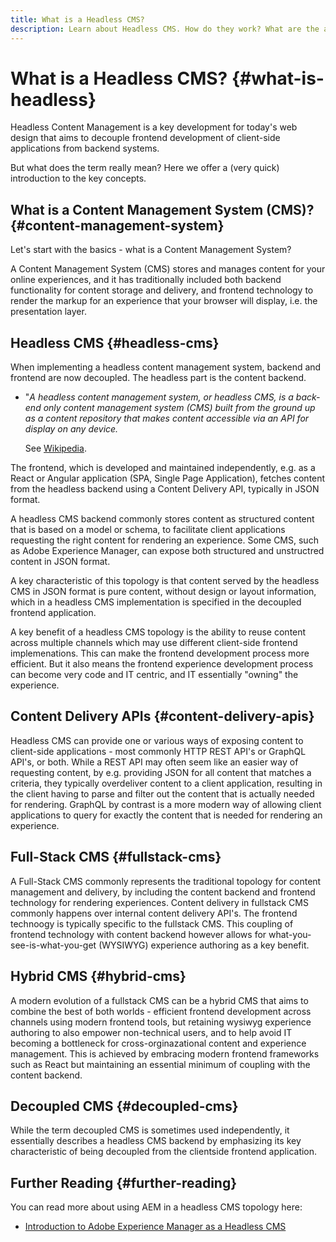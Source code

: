 ```yaml
---
title: What is a Headless CMS?
description: Learn about Headless CMS. How do they work? What are the alternatives and differences? Why would you want to use a Headless CMS?
---
```


# What is a Headless CMS? {#what-is-headless}

Headless Content Management is a key development for today's web design that aims to decouple frontend development of client-side applications from backend systems. 

But what does the term really mean? Here we offer a (very quick) introduction to the key concepts.

## What is a Content Management System (CMS)? {#content-management-system}

Let's start with the basics - what is a Content Management System?

A Content Management System (CMS) stores and manages content for your online experiences, and it has traditionally included both backend functionality for content storage and delivery, and frontend technology to render the markup for an experience that your browser will display, i.e. the presentation layer. 

## Headless CMS {#headless-cms}

When implementing a headless content management system, backend and frontend are now decoupled. The headless part is the content backend.  

* "*A headless content management system, or headless CMS, is a back-end only content management system (CMS) built from the ground up as a content repository that makes content accessible via an API for display on any device.*

  See [Wikipedia](https://en.wikipedia.org/wiki/Headless_content_management_system).

The frontend, which is developed and maintained independently, e.g. as a React or Angular application (SPA, Single Page Application), fetches content from the headless backend using a Content Delivery API, typically in JSON format. 

A headless CMS backend commonly stores content as structured content that is based on a model or schema, to facilitate client applications requesting the right content for rendering an experience. Some CMS, such as Adobe Experience Manager, can expose both structured and unstructred content in JSON format. 

A key characteristic of this topology is that content served by the headless CMS in JSON format is pure content, without design or layout information, which in a headless CMS implementation is specified in the decoupled frontend application. 

A key benefit of a headless CMS topology is the ability to reuse content across multiple channels which may use different client-side frontend implemenations. This can make the frontend development process more efficient. But it also means the frontend experience development process can become very code and IT centric, and IT essentially "owning" the experience. 

## Content Delivery APIs {#content-delivery-apis}

Headless CMS can provide one or various ways of exposing content to client-side applications - most commonly HTTP REST API's or GraphQL API's, or both. While a REST API may often seem like an easier way of requesting content, by e.g. providing JSON for all content that matches a criteria, they typically overdeliver content to a client application, resulting in the client having to parse and filter out the content that is actually needed for rendering. GraphQL by contrast is a more modern way of allowing client applications to query for exactly the content that is needed for rendering an experience. 

## Full-Stack CMS {#fullstack-cms}

A Full-Stack CMS commonly represents the traditional topology for content management and delivery, by including the content backend and frontend technology for rendering experiences. Content delivery in fullstack CMS commonly happens over internal content delivery API's. The frontend technoogy is typically specific to the fullstack CMS. This coupling of frontend technology with content backend however allows for what-you-see-is-what-you-get (WYSIWYG) experience authoring as a key benefit. 

## Hybrid CMS {#hybrid-cms}

A modern evolution of a fullstack CMS can be a hybrid CMS that aims to combine the best of both worlds - efficient frontend development across channels using modern frontend tools, but retaining wysiwyg experience authoring to also empower non-technical users, and to help avoid IT becoming a bottleneck for cross-orginazational content and experience management. This is achieved by embracing modern frontend frameworks such as React but maintaining an essential minimum of coupling with the content backend. 

## Decoupled CMS {#decoupled-cms}

While the term decoupled CMS is sometimes used independently, it essentially describes a headless CMS backend by emphasizing its key characteristic of being decoupled from the clientside frontend application. 


## Further Reading {#further-reading}

You can read more about using AEM in a headless CMS topology here: 

* [Introduction to Adobe Experience Manager as a Headless CMS](help/headless/introduction.md)
